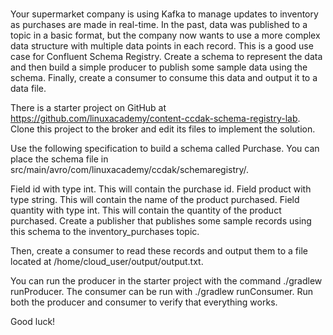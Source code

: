 # 

Your supermarket company is using Kafka to manage updates to inventory as purchases are made in real-time. In the past, data was published to a topic in a basic format, but the company now wants to use a more complex data structure with multiple data points in each record. This is a good use case for Confluent Schema Registry. Create a schema to represent the data and then build a simple producer to publish some sample data using the schema. Finally, create a consumer to consume this data and output it to a data file.

There is a starter project on GitHub at https://github.com/linuxacademy/content-ccdak-schema-registry-lab. Clone this project to the broker and edit its files to implement the solution.

Use the following specification to build a schema called Purchase. You can place the schema file in src/main/avro/com/linuxacademy/ccdak/schemaregistry/.

Field id with type int. This will contain the purchase id.
Field product with type string. This will contain the name of the product purchased.
Field quantity with type int. This will contain the quantity of the product purchased.
Create a publisher that publishes some sample records using this schema to the inventory_purchases topic.

Then, create a consumer to read these records and output them to a file located at /home/cloud_user/output/output.txt.

You can run the producer in the starter project with the command ./gradlew runProducer. The consumer can be run with ./gradlew runConsumer. Run both the producer and consumer to verify that everything works.

Good luck!